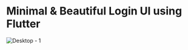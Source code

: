 # Minimal & Beautiful Login UI using Flutter
 
![Desktop - 1](https://user-images.githubusercontent.com/57295548/182029255-76640e02-abd3-4375-bb19-59f3828cd713.png)
